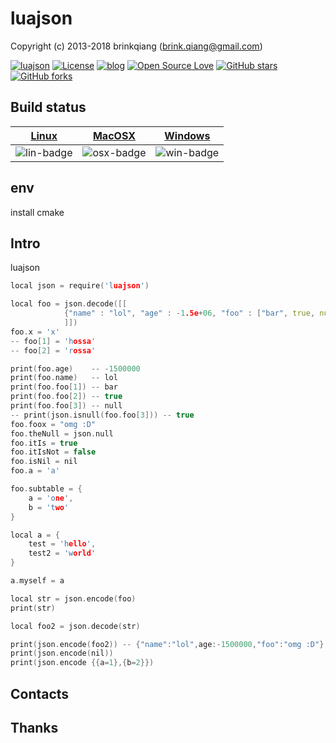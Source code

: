 # luajson

Copyright (c) 2013-2018 brinkqiang (brink.qiang@gmail.com)

[![luajson](https://img.shields.io/badge/brinkqiang-luajson-blue.svg?style=flat-square)](https://github.com/brinkqiang/luajson)
[![License](https://img.shields.io/badge/license-MIT-brightgreen.svg)](https://github.com/brinkqiang/luajson/blob/master/LICENSE)
[![blog](https://img.shields.io/badge/Author-Blog-7AD6FD.svg)](https://brinkqiang.github.io/)
[![Open Source Love](https://badges.frapsoft.com/os/v3/open-source.png)](https://github.com/brinkqiang)
[![GitHub stars](https://img.shields.io/github/stars/brinkqiang/luajson.svg?label=Stars)](https://github.com/brinkqiang/luajson) 
[![GitHub forks](https://img.shields.io/github/forks/brinkqiang/luajson.svg?label=Fork)](https://github.com/brinkqiang/luajson)

## Build status
| [Linux][lin-link] | [MacOSX][osx-link] | [Windows][win-link] |
| :---------------: | :----------------: | :-----------------: |
| ![lin-badge]      | ![osx-badge]       | ![win-badge]        |

[lin-badge]: https://travis-ci.org/brinkqiang/luajson.svg?branch=master "Travis build status"
[lin-link]:  https://travis-ci.org/brinkqiang/luajson "Travis build status"
[osx-badge]: https://travis-ci.org/brinkqiang/luajson.svg?branch=master "Travis build status"
[osx-link]:  https://travis-ci.org/brinkqiang/luajson "Travis build status"
[win-badge]: https://ci.appveyor.com/api/projects/status/github/brinkqiang/luajson?branch=master&svg=true "AppVeyor build status"
[win-link]:  https://ci.appveyor.com/project/brinkqiang/luajson "AppVeyor build status"

## env
install cmake

## Intro
luajson
```cpp
local json = require('luajson')

local foo = json.decode([[
            {"name" : "lol", "age" : -1.5e+06, "foo" : ["bar", true, null]}
            ]])
foo.x = 'x'
-- foo[1] = 'hossa'
-- foo[2] = 'rossa'

print(foo.age)    -- -1500000
print(foo.name)   -- lol
print(foo.foo[1]) -- bar
print(foo.foo[2]) -- true
print(foo.foo[3]) -- null
-- print(json.isnull(foo.foo[3])) -- true
foo.foox = "omg :D"
foo.theNull = json.null
foo.itIs = true
foo.itIsNot = false
foo.isNil = nil
foo.a = 'a'

foo.subtable = {
	a = 'one',
	b = 'two'
}

local a = {
	test = 'hello',
	test2 = 'world'
}

a.myself = a

local str = json.encode(foo)
print(str)

local foo2 = json.decode(str)

print(json.encode(foo2)) -- {"name":"lol",age:-1500000,"foo":"omg :D"}
print(json.encode(nil))
print(json.encode {{a=1},{b=2}})
```
## Contacts

## Thanks
